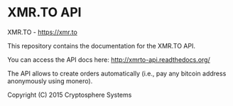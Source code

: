 XMR.TO API
==========

XMR.TO - https://xmr.to

This repository contains the documentation for the XMR.TO API.

You can access the API docs here: http://xmrto-api.readthedocs.org/

The API allows to create orders automatically (i.e., pay any bitcoin
address anonymously using monero).

Copyright (C) 2015 Cryptosphere Systems
